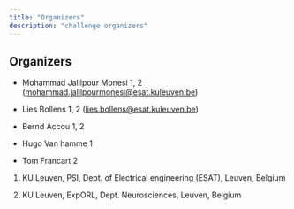 ```yaml
---
title: "Organizers"
description: "challenge organizers"
---
```



## Organizers
- Mohammad Jalilpour Monesi 1, 2  (mohammad.jalilpourmonesi@esat.kuleuven.be)

- Lies Bollens 1, 2 (lies.bollens@esat.kuleuven.be)

- Bernd Accou 1, 2

- Hugo Van hamme 1

- Tom Francart 2

 1. KU Leuven, PSI, Dept. of Electrical engineering (ESAT), Leuven, Belgium
    
 2. KU Leuven, ExpORL, Dept. Neurosciences, Leuven, Belgium
